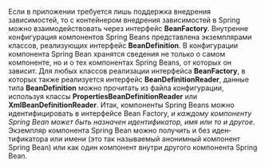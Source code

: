 Если в приложении требуется лишь поддержка внедрения зависимостей, то с кон­тейнером внедрения зависимостей в Spring  можно взаимодействовать через интерфейс **BeanFactory**.
 Внутренне конфигурация компонентов Spring Beans пред­ставлена экземплярами классов, реализующих интерфейс **BeanDefinition**. В кон­фигурации компонента Spring Bean хранятся сведения не только о самом компоненте, но и о тех компонентах Spring Beans, от которых он зависит.
Для любых классов реа­лизации интерфейса **BeanFactory**, в которых также реализуется интерфейс **BeanDefinitionReader**, данные типа **BeanDefinition** можно прочитать из файла кон­фигурации, используя классы **PropertiesBeanDefinitionReader** или **XmlBeanDefinitionReader**.
Итак, компоненты Spring  Beans  можно идентифицировать в  интерфейсе Bean 
Factory, *и каждому компоненту Spring Bean  может быть назначен идентификатор, имя или то и другое*.
Экземпляр компонента Spring Bean можно получить и без иден­тификатора или имени (это так называемый анонимный компонент Spring Bean) или 
как один компонент внутри другого компонента Spring Bean.